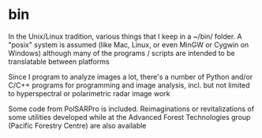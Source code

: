# bin

In the Unix/Linux tradition, various things that I keep in a ~/bin/ folder. A "posix" system is assumed (like Mac, Linux, or even MinGW or Cygwin on Windows) although many of the programs / scripts are intended to be translatable between platforms

Since I program to analyze images a lot, there's a number of Python and/or C/C++ programs for programming and image analysis, incl. but not limited to hyperspectral or polarimetric radar image work

Some code from PolSARPro is included. Reimaginations or revitalizations of some utilities developed while at the Advanced Forest Technologies group (Pacific Forestry Centre) are also available
